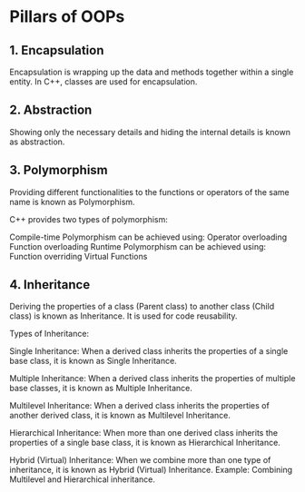 # Pillars of OOPs

## 1. Encapsulation

Encapsulation is wrapping up the data and methods together within a single entity. In C++, classes are used for encapsulation.

## 2. Abstraction

Showing only the necessary details and hiding the internal details is known as abstraction.

## 3. Polymorphism

Providing different functionalities to the functions or operators of the same name is known as Polymorphism.

C++ provides two types of polymorphism:

Compile-time Polymorphism can be achieved using:
Operator overloading
Function overloading
Runtime Polymorphism can be achieved using:
Function overriding
Virtual Functions

## 4. Inheritance

Deriving the properties of a class (Parent class) to another class (Child class) is known as Inheritance. It is used for code reusability.

Types of Inheritance:

Single Inheritance: When a derived class inherits the properties of a single base class, it is known as Single Inheritance.

Multiple Inheritance: When a derived class inherits the properties of multiple base classes, it is known as Multiple Inheritance.

Multilevel Inheritance: When a derived class inherits the properties of another derived class, it is known as Multilevel Inheritance.

Hierarchical Inheritance: When more than one derived class inherits the properties of a single base class, it is known as Hierarchical Inheritance.

Hybrid (Virtual) Inheritance: When we combine more than one type of inheritance, it is known as Hybrid (Virtual) Inheritance. Example: Combining Multilevel and Hierarchical inheritance.
